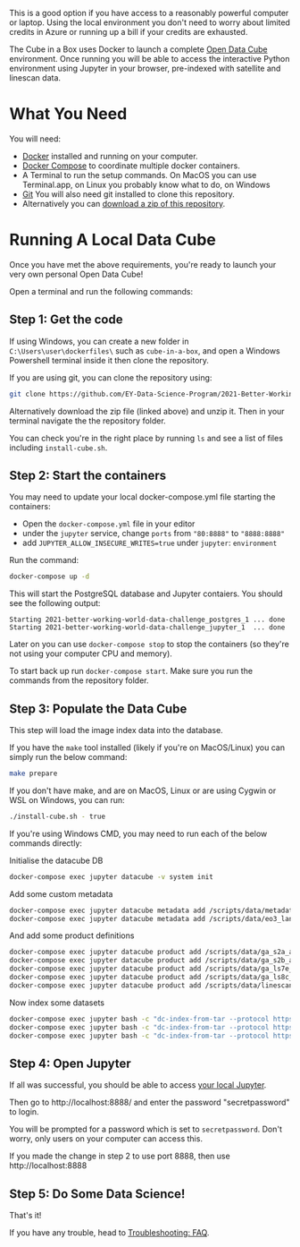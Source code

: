This is a good option if you have access to a reasonably powerful computer or
laptop. Using the local environment you don't need to worry about limited
credits in Azure or running up a bill if your credits are exhausted.

The Cube in a Box uses Docker to launch a complete [Open Data
Cube](https://opendatacube.com) environment. Once running you will be able to
access the interactive Python environment using Jupyter in your browser,
pre-indexed with satellite and linescan data.

# What You Need

You will need:
- [Docker](https://docker.com) installed and running on your computer.
- [Docker Compose](https://docs.docker.com/compose/install/) to coordinate
  multiple docker containers.
- A Terminal to run the setup commands. On MacOS you can use Terminal.app, on
  Linux you probably know what to do, on Windows 
- [Git](https://git-scm.com) You will also need git installed to clone this
  repository.
- Alternatively you can [download a zip of this repository](https://github.com/EY-Data-Science-Program/2021-Better-Working-World-Data-Challenge/archive/main.zip).


# Running A Local Data Cube

Once you have met the above requirements, you're ready to launch your very own
personal Open Data Cube!

Open a terminal and run the following commands:


## Step 1: Get the code

If using Windows, you can create a new folder in `C:\Users\user\dockerfiles\`
such as `cube-in-a-box`, and open a Windows Powershell terminal inside it then
clone the repository.

If you are using git, you can clone the repository using:

```sh
git clone https://github.com/EY-Data-Science-Program/2021-Better-Working-World-Data-Challenge.git
```

Alternatively download the zip file (linked above) and unzip it. Then in your
terminal navigate the the repository folder.

You can check you're in the right place by running `ls` and see a list of files
including `install-cube.sh`.


## Step 2: Start the containers

You may need to update your local docker-compose.yml file starting the
containers:
- Open the `docker-compose.yml` file in your editor
- under the `jupyter` service, change `ports` from `"80:8888"` to `"8888:8888"`
- add `JUPYTER_ALLOW_INSECURE_WRITES=true` under `jupyter`: `environment`


Run the command:

```sh
docker-compose up -d
```

This will start the PostgreSQL database and Jupyter contaiers.
You should see the following output:

```
Starting 2021-better-working-world-data-challenge_postgres_1 ... done
Starting 2021-better-working-world-data-challenge_jupyter_1  ... done
```

Later on you can use `docker-compose stop` to stop the containers (so they're
not using your computer CPU and memory).

To start back up run `docker-compose start`. Make sure you run the commands
from the repository folder.


## Step 3: Populate the Data Cube

This step will load the image index data into the database.

If you have the `make` tool installed (likely if you're on MacOS/Linux) you can
simply run the below command:

```sh
make prepare
```

If you don't have make, and are on MacOS, Linux or are using Cygwin or WSL on
Windows, you can run:

```sh
./install-cube.sh - true
```

If you're using Windows CMD, you may need to run each of the below commands
directly:

Initialise the datacube DB
```sh
docker-compose exec jupyter datacube -v system init
```

Add some custom metadata
```sh
docker-compose exec jupyter datacube metadata add /scripts/data/metadata.eo_plus.yaml
docker-compose exec jupyter datacube metadata add /scripts/data/eo3_landsat_ard.odc-type.yaml
```

And add some product definitions
```sh
docker-compose exec jupyter datacube product add /scripts/data/ga_s2a_ard_nbar_granule.odc-product.yaml
docker-compose exec jupyter datacube product add /scripts/data/ga_s2b_ard_nbar_granule.odc-product.yaml
docker-compose exec jupyter datacube product add /scripts/data/ga_ls7e_ard_3.odc-product.yaml
docker-compose exec jupyter datacube product add /scripts/data/ga_ls8c_ard_3.odc-product.yaml
docker-compose exec jupyter datacube product add /scripts/data/linescan.odc-product.yaml
```

Now index some datasets
```sh
docker-compose exec jupyter bash -c "dc-index-from-tar --protocol https --ignore-lineage -p ga_ls7e_ard_3 -p ga_ls8c_ard_3 /scripts/data/ls78.tar.gz"
docker-compose exec jupyter bash -c "dc-index-from-tar --protocol https --ignore-lineage -p ga_s2a_ard_nbar_granule -p ga_s2b_ard_nbar_granule /scripts/data/s2ab.tar.gz"
docker-compose exec jupyter bash -c "dc-index-from-tar --protocol https --ignore-lineage -p linescan /scripts/data/linescan.tar.gz"
```

## Step 4: Open Jupyter

If all was successful, you should be able to access [your local
Jupyter](http://localhost).

Then go to http://localhost:8888/ and enter the password "secretpassword" to login.

You will be prompted for a password which is set to `secretpassword`. Don't
worry, only users on your computer can access this.

If you made the change in step 2 to use port 8888, then use
http://localhost:8888


## Step 5: Do Some Data Science!

That's it!

If you have any trouble, head to [Troubleshooting:
FAQ](./4a.-Troubleshooting:-FAQ).
